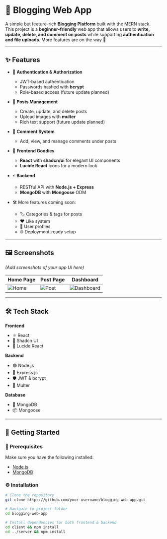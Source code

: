 # 📝 Blogging Web App

A simple but feature-rich **Blogging Platform** built with the MERN stack.  
This project is a **beginner-friendly** web app that allows users to **write, update, delete, and comment on posts** while supporting **authentication and file uploads**. More features are on the way 🚀

---

## ✨ Features

- 🔐 **Authentication & Authorization**
  - JWT-based authentication
  - Passwords hashed with **bcrypt**
  - Role-based access (future update planned)

- 📝 **Posts Management**
  - Create, update, and delete posts
  - Upload images with **multer**
  - Rich text support (future update planned)

- 💬 **Comment System**
  - Add, view, and manage comments under posts

- 🎨 **Frontend Goodies**
  - **React** with **shadcn/ui** for elegant UI components
  - **Lucide React** icons for a modern look

- ⚡ **Backend**
  - RESTful API with **Node.js + Express**
  - **MongoDB** with **Mongoose** ODM

- 🛠️ More features coming soon:
  - 🏷️ Categories & tags for posts
  - ❤️ Like system
  - 👤 User profiles
  - 🌐 Deployment-ready setup

---

## 🖼️ Screenshots

*(Add screenshots of your app UI here)*

| Home Page | Post Page | Dashboard |
|-----------|-----------|-----------|
| ![Home](https://via.placeholder.com/300x200.png?text=Home) | ![Post](https://via.placeholder.com/300x200.png?text=Post) | ![Dashboard](https://via.placeholder.com/300x200.png?text=Dashboard) |

---

## 🛠️ Tech Stack

**Frontend**
- ⚛️ React
- 🎨 Shadcn UI
- 🔗 Lucide React

**Backend**
- 🟢 Node.js
- 🚀 Express.js
- 🛡️ JWT & bcrypt
- 📂 Multer

**Database**
- 🍃 MongoDB
- 📦 Mongoose

---

## 🚀 Getting Started

### 📌 Prerequisites
Make sure you have the following installed:
- [Node.js](https://nodejs.org/)
- [MongoDB](https://www.mongodb.com/)

### ⚙️ Installation

```bash
# Clone the repository
git clone https://github.com/your-username/blogging-web-app.git

# Navigate to project folder
cd blogging-web-app

# Install dependencies for both frontend & backend
cd client && npm install
cd ../server && npm install

